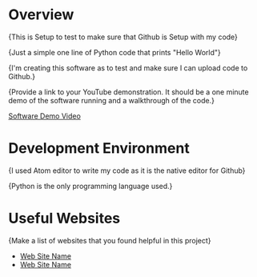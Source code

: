 # Overview

{This is Setup to test to make sure that Github is Setup with my code}

{Just a simple one line of Python code that prints "Hello World"}

{I'm creating this software as to test and make sure I can upload code to Github.}

{Provide a link to your YouTube demonstration.  It should be a one minute demo of the software running and a walkthrough of the code.}

[Software Demo Video](http://youtube.link.goes.here)

# Development Environment

{I used Atom editor to write my code as it is the native editor for Github}

{Python is the only programming language used.}

# Useful Websites

{Make a list of websites that you found helpful in this project}
* [Web Site Name](http://url.link.goes.here)
* [Web Site Name](http://url.link.goes.here)
